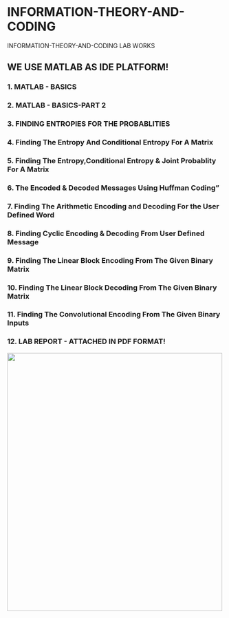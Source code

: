 # INFORMATION-THEORY-AND-CODING
INFORMATION-THEORY-AND-CODING LAB WORKS 
<H2> WE USE MATLAB AS IDE PLATFORM! </H2>
<H3> 1. MATLAB - BASICS </H3>
<H3> 2. MATLAB - BASICS-PART 2 </H3>
<H3> 3. FINDING ENTROPIES FOR THE PROBABLITIES </H3>
<H3> 4. Finding The Entropy And Conditional Entropy For A Matrix </H3>
<H3> 5. Finding The Entropy,Conditional Entropy & Joint Probablity For A Matrix </H3>
<H3> 6. The Encoded & Decoded Messages Using Huffman Coding” </H3>
<H3> 7. Finding The Arithmetic Encoding and Decoding For the User Defined Word </H3>
<H3> 8. Finding Cyclic Encoding & Decoding From User Defined Message </H3>
<H3> 9. Finding The Linear Block Encoding From The Given Binary Matrix </H3>
<H3> 10. Finding The Linear Block Decoding From The Given Binary Matrix </H3>
<H3> 11. Finding The Convolutional Encoding From The Given Binary Inputs </H3>
<H3> 12. LAB REPORT - ATTACHED IN PDF FORMAT! </H3>
<img src="https://www.google.com/imgres?imgurl=https%3A%2F%2Fonline.stanford.edu%2Fsites%2Fdefault%2Ffiles%2Fstyles%2Ffigure_default%2Fpublic%2F2018-04%2Finformation-theory_EE376A_0.jpg%3Fitok%3DXuOOlRqP&imgrefurl=https%3A%2F%2Fonline.stanford.edu%2Fcourses%2Fee276-information-theory&tbnid=zdj1MDd8d0Z50M&vet=12ahUKEwj-hI7prLb1AhU8KbcAHaPZC3EQMygQegUIARDVAQ..i&docid=sx_CZU948KnPqM&w=775&h=436&itg=1&q=information%20theory%20and%20coding%20LOGOS&ved=2ahUKEwj-hI7prLb1AhU8KbcAHaPZC3EQMygQegUIARDVAQ"  width="500" height="600">

